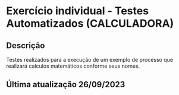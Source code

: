 # Exercício individual - Testes Automatizados (CALCULADORA)

## Descrição

Testes realizados para a execução de um exemplo de processo que realizará calculos matemáticos conforme seus nomes.

## Última atualização 26/09/2023